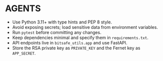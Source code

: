 # AGENTS

- Use Python 3.11+ with type hints and PEP 8 style.
- Avoid exposing secrets; load sensitive data from environment variables.
- Run `pytest` before committing any changes.
- Keep dependencies minimal and specify them in `requirements.txt`.
- API endpoints live in `bitsafe_utils.app` and use FastAPI.
- Store the RSA private key as `PRIVATE_KEY` and the Fernet key as `APP_SECRET`.
